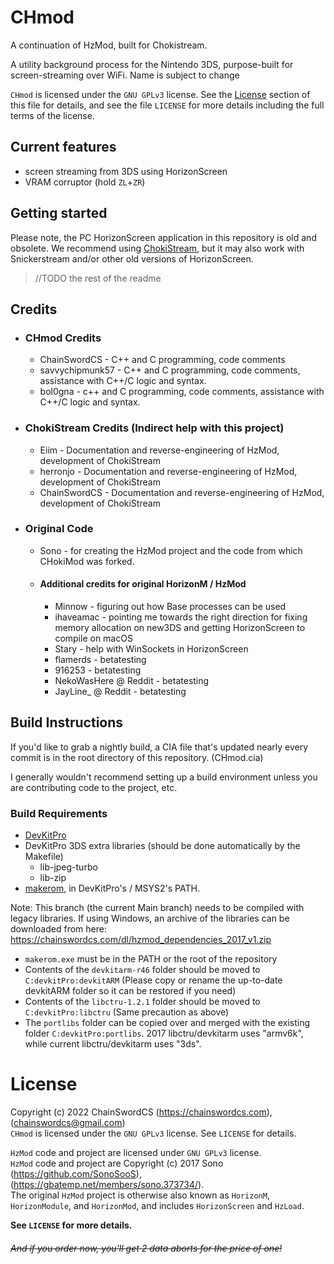 ﻿# CHmod

A continuation of HzMod, built for Chokistream.

A utility background process for the Nintendo 3DS, purpose-built for screen-streaming over WiFi. Name is subject to change

`CHmod` is licensed under the `GNU GPLv3` license. See the [License](#license) section of this file for details, and see the file `LICENSE` for more details including the full terms of the license.

## Current features
* screen streaming from 3DS using HorizonScreen
* VRAM corruptor (hold `ZL`+`ZR`)

## Getting started

Please note, the PC HorizonScreen application in this repository is old and obsolete. We recommend using [ChokiStream](https://github.com/Eiim/Chokistream), but it may also work with Snickerstream and/or other old versions of HorizonScreen.

> //TODO the rest of the readme

## Credits
- ### CHmod Credits
  - ChainSwordCS - C++ and C programming, code comments
  - savvychipmunk57 - C++ and C programming, code comments, assistance with C++/C logic and syntax.
  - bol0gna - c++ and C programming, code comments, assistance with C++/C logic and syntax.
  
- ### ChokiStream Credits (Indirect help with this project)
  - Eiim - Documentation and reverse-engineering of HzMod, development of ChokiStream
  - herronjo - Documentation and reverse-engineering of HzMod, development of ChokiStream
  - ChainSwordCS - Documentation and reverse-engineering of HzMod, development of ChokiStream
  
- ### Original Code
  - Sono - for creating the HzMod project and the code from which CHokiMod was forked.
  
  - #### Additional credits for original HorizonM / HzMod
    - Minnow - figuring out how Base processes can be used
    - ihaveamac - pointing me towards the right direction for fixing memory allocation on new3DS and getting HorizonScreen to compile on macOS
    - Stary - help with WinSockets in HorizonScreen
    - flamerds - betatesting
    - 916253 - betatesting
    - NekoWasHere @ Reddit - betatesting
    - JayLine_ @ Reddit - betatesting

## Build Instructions

If you'd like to grab a nightly build, a CIA file that's updated nearly every commit is in the root directory of this repository. (CHmod.cia)

I generally wouldn't recommend setting up a build environment unless you are contributing code to the project, etc.

### Build Requirements
* [DevKitPro](https://devkitpro.org/wiki/Getting_Started)
* DevKitPro 3DS extra libraries (should be done automatically by the Makefile)
  * lib-jpeg-turbo
  * lib-zip
* [makerom](https://github.com/3DSGuy/Project_CTR/releases?q=makerom&expanded=true), in DevKitPro's / MSYS2's PATH.

Note: This branch (the current Main branch) needs to be compiled with legacy libraries. If using Windows, an archive of the libraries can be downloaded from here: https://chainswordcs.com/dl/hzmod_dependencies_2017_v1.zip

* `makerom.exe` must be in the PATH or the root of the repository
* Contents of the `devkitarm-r46` folder should be moved to `C:devkitPro:devkitARM` (Please copy or rename the up-to-date devkitARM folder so it can be restored if you need)
* Contents of the `libctru-1.2.1` folder should be moved to `C:devkitPro:libctru` (Same precaution as above)
* The `portlibs` folder can be copied over and merged with the existing folder `C:devkitPro:portlibs`. 2017 libctru/devkitarm uses "armv6k", while current libctru/devkitarm uses "3ds".

# License

Copyright (c) 2022 ChainSwordCS (https://chainswordcs.com), (chainswordcs@gmail.com)<br>
`CHmod` is licensed under the `GNU GPLv3` license. See `LICENSE` for details.

`HzMod` code and project are licensed under `GNU GPLv3` license.<br>
`HzMod` code and project are Copyright (c) 2017 Sono (https://github.com/SonoSooS), (https://gbatemp.net/members/sono.373734/).<br>
The original `HzMod` project is otherwise also known as `HorizonM`, `HorizonModule`, and `HorizonMod`, and includes `HorizonScreen` and `HzLoad`.

**See `LICENSE` for more details.**

###### ~~And if you order now, you'll get 2 data aborts for the price of one!~~
